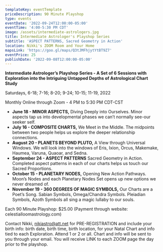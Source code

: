 ```yaml
---
templateKey: eventTemplate
priceDescription: 90 Minute Playshop
type: events
eventDate: '2022-09-24T12:00:00-05:00'
eventTime: '4:00-5:30 PM CDT'
image: /assets/intermediate-astrologers.jpg
title: Intermediate Astrologer's Playshop Series
subtitle: 'ASPECT PATTERNS, Sacred Geometry in Action'
location: Nikki's ZOOM Room and Your Home
mapsLink: 'https://goo.gl/maps/Q3tJMFhjytYtBT9Z7'
eventPrice: 25
publishDate: '2022-09-08T12:00:00-05:00'
---
```

**Intermediate Astrologer’s Playshop Series - A Set of 6 Sessions with Exploration into the Intriguing Untapped Depths of Astrological Chart Study**

Saturdays, 6-18; 7-16; 8-20; 9-24; 10-15; 11-19, 2022 

Monthly Online through Zoom - 4 PM to 5:30 PM CDT-CST

* **June 18 - MINOR ASPECTS,** Diving Deeply into Ourselves. Minor aspects tap us into developmental phases we can’t normally see-our seeker self.	 
* **July 16 - COMPOSITE CHARTS,** We Meet in the Middle. The midpoints between two people helps us explore the deeper relationship connections.	 
* **August 20 - PLANETS BEYOND PLUTO,** A View through Universal Windows. We will look into the windows of Eris, Ixion, Orcus, Makemake, Haumea, Varuna, Quaoar, and Sedna.	 
* **September 24 - ASPECT PATTERNS**
  Sacred Geometry in Action. Completed aspect patterns in each of our charts helps us touch our Sacred Proportions.	 
* **October 15 - PLANETARY NODES,** Opening New Action Pathways. Moon’s Nodes and each Planetary Nodes Set opens up new options we never dreamed of.	   
* **November 19 - 360 DEGREES OF MAGIC SYMBOLS,** Our Charts are a Poet’s Song. Sabian Symbols, Omega/Chandra Symbols. Pleiadian Symbols, Azoth Symbols all sing a magic lullaby to our souls. 

Each 90 Minute Playshop:  $25.00 (Payment through website: celestialloomastrology.com) 

Contact Nikki, nikiastro@att.net for PRE-REGISTRATION and include your birth info: birth date, birth time, birth location, for your Natal Chart and info tied to each Exploration. Attend 1 or 2 or all.  Chart and info will be sent to you through your email. You will receive LINK to each ZOOM page the day prior to the playshop.
